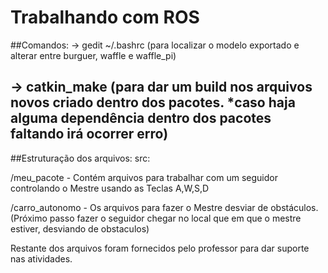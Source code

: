 # Trabalhando com ROS

##Comandos:
-> gedit ~/.bashrc (para localizar o modelo exportado e alterar entre burguer, waffle e waffle_pi)

-> catkin_make (para dar um build nos arquivos novos criado dentro dos pacotes. *caso haja alguma dependência dentro dos pacotes faltando irá ocorrer erro)
---
##Estruturação dos arquivos:
src:

/meu_pacote - Contém arquivos para trabalhar com um seguidor controlando o Mestre usando as Teclas A,W,S,D

/carro_autonomo - Os arquivos para fazer o Mestre desviar de obstáculos. (Próximo passo fazer o seguidor chegar no local que em que o mestre estiver, desviando de obstaculos)

Restante dos arquivos foram fornecidos pelo professor para dar suporte nas atividades. 
